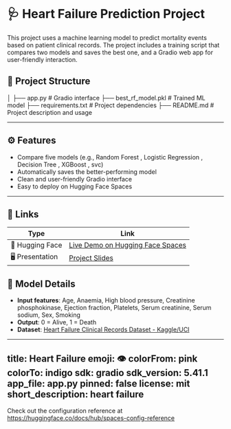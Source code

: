 # 🩺 Heart Failure Prediction Project

This project uses a machine learning model to predict mortality events based on patient clinical records. The project includes a training script that compares two models and saves the best one, and a Gradio web app for user-friendly interaction.


## 📂 Project Structure
│
├── app.py # Gradio interface
├── best_rf_model.pkl # Trained ML model
├── requirements.txt # Project dependencies
├── README.md # Project description and usage

---

## ⚙️ Features

- Compare five models (e.g., Random Forest , Logistic Regression , Decision Tree , XGBoost , svc)
- Automatically saves the better-performing model
- Clean and user-friendly Gradio interface
- Easy to deploy on Hugging Face Spaces

---

## 📌 Links

| Type            | Link                                                                 |
|-----------------|----------------------------------------------------------------------|
| 🔗 Hugging Face | [Live Demo on Hugging Face Spaces](https://huggingface.co/spaces/mora2004/HeartFailure ) |
| 🖥️ Presentation | [Project Slides](https://drive.google.com/file/d/1foLTy3oQ4pbHYLaTunvakqFvfxQ643yr/view?usp=sharing)                |

## 🧠 Model Details

- **Input features**: Age, Anaemia, High blood pressure, Creatinine phosphokinase, Ejection fraction, Platelets, Serum creatinine, Serum sodium, Sex, Smoking
- **Output**: 0 = Alive, 1 = Death
- **Dataset**: [Heart Failure Clinical Records Dataset - Kaggle/UCI](https://www.kaggle.com/datasets/andrewmvd/heart-failure-clinical-data)


---
title: Heart Failure
emoji: 👁
colorFrom: pink
colorTo: indigo
sdk: gradio
sdk_version: 5.41.1
app_file: app.py
pinned: false
license: mit
short_description: heart failure
---

Check out the configuration reference at https://huggingface.co/docs/hub/spaces-config-reference
